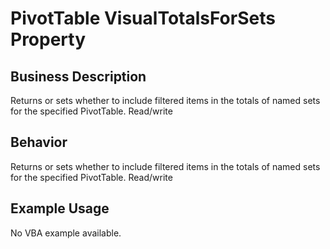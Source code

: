 # PivotTable VisualTotalsForSets Property

## Business Description
Returns or sets whether to include filtered items in the totals of named sets for the specified PivotTable. Read/write

## Behavior
Returns or sets  whether to include filtered items in the totals of named sets for the specified PivotTable. Read/write

## Example Usage
No VBA example available.